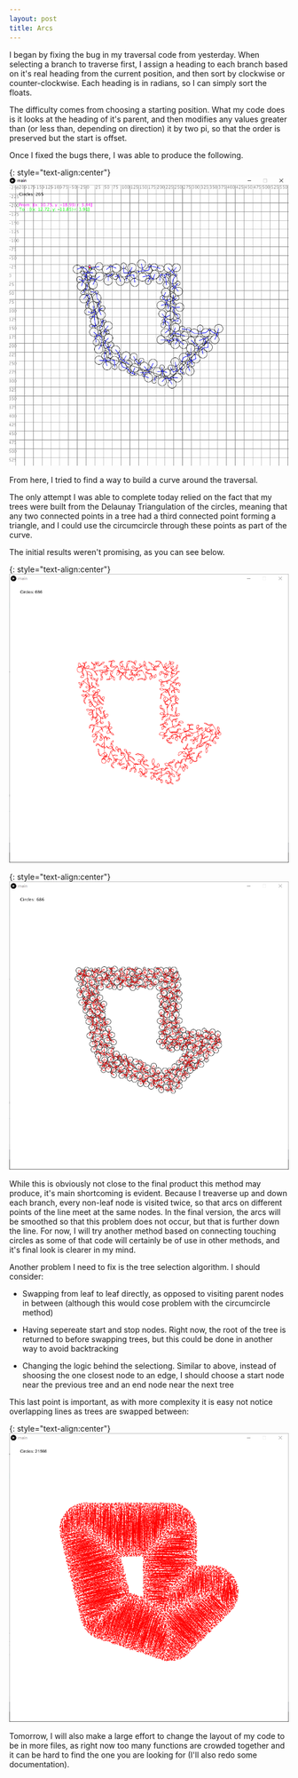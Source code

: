```yaml
---
layout: post
title: Arcs
---
```


I began by fixing the bug in my traversal code from yesterday. When selecting a branch to traverse first, I assign a heading to each branch based on it's real heading from the current position, and then sort by clockwise or counter-clockwise. Each heading is in radians, so I can simply sort the floats.

The difficulty comes from choosing a starting position. What my code does is it looks at the heading of it's parent, and then modifies any values greater than (or less than, depending on direction) it by two pi, so that the order is preserved but the start is offset.

Once I fixed the bugs there, I was able to produce the following.

{: style="text-align:center"}
![A line travels around a circle packing of a shape.](https://raw.githubusercontent.com/MichaelMBradley/Detailing/gh-pages/_assets/05-17/TraverseFixed.gif)

From here, I tried to find a way to build a curve around the traversal.

The only attempt I was able to complete today relied on the fact that my trees were built from the Delaunay Triangulation of the circles, meaning that any two connected points in a tree had a third connected point forming a triangle, and I could use the circumcircle through these points as part of the curve.

The initial results weren't promising, as you can see below.

{: style="text-align:center"}
![A connected series of trees forms a shape.](https://raw.githubusercontent.com/MichaelMBradley/Detailing/gh-pages/_assets/05-17/PlainTraversal.png)

{: style="text-align:center"}
![A connected series of trees form a shape over a circle packing.](https://raw.githubusercontent.com/MichaelMBradley/Detailing/gh-pages/_assets/05-17/CircleTraversal.png)

While this is obviously not close to the final product this method may produce, it's main shortcoming is evident. Because I treaverse up and down each branch, every non-leaf node is visited twice, so that arcs on different points of the line meet at the same nodes. In the final version, the arcs will be smoothed so that this problem does not occur, but that is further down the line. For now, I will try another method based on connecting touching circles as some of that code will certainly be of use in other methods, and it's final look is clearer in my mind.

Another problem I need to fix is the tree selection algorithm. I should consider:

* Swapping from leaf to leaf directly, as opposed to visiting parent nodes in between (although this would cose problem with the circumcircle method)

* Having sepereate start and stop nodes. Right now, the root of the tree is returned to before swapping trees, but this could be done in another way to avoid backtracking

* Changing the logic behind the selectiong. Similar to above, instead of shoosing the one closest node to an edge, I should choose a start node near the previous tree and an end node near the next tree

This last point is important, as with more complexity it is easy not notice overlapping lines as trees are swapped between:

{: style="text-align:center"}
![Significant vertical lines appear in between trees.](https://raw.githubusercontent.com/MichaelMBradley/Detailing/gh-pages/_assets/05-17/Banding.png)

Tomorrow, I will also make a large effort to change the layout of my code to be in more files, as right now too many functions are crowded together and it can be hard to find the one you are looking for (I'll also redo some documentation).
